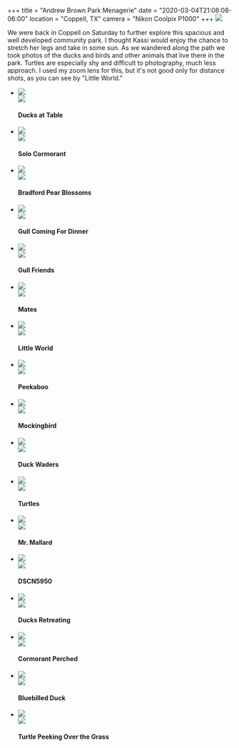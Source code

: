 +++
title = "Andrew Brown Park Menagerie"
date = "2020-03-04T21:08:08-06:00"
location = "Coppell, TX"
camera = "Nikon Coolpix P1000"
+++
<img src="https://live.staticflickr.com/65535/49618817876_594790aba5_o.jpg">
<!--more-->
We were back in Coppell on Saturday to further explore this spacious and well developed community park. I thought Kassi would enjoy the chance to stretch her legs and take in some sun. As we wandered along the path we took photos of the ducks and birds and other animals that live there in the park. Turtles are especially shy and difficult to photography, much less approach. I used my zoom lens for this, but it's not good only for distance shots, as you can see by "Little World."

<div class="container-fluid">
<div class="demo-gallery dark mrb35">
	<ul id="lightgallery" class="list-unstyled row">
		<li data-sub-html="<h4>Ducks at Table</h4><p></p>" data-src="https://live.staticflickr.com/65535/49618805351_d8a0b84406_o.jpg" class="col-xs-6 col-sm-4 col-md-3">
			<a href><img class="img-responsive" src="https://live.staticflickr.com/65535/49618805351_9040cefea0.jpg"><div class="demo-gallery-poster"><img src="/img/zoom.png"></div></a><div class="wp-caption-text"><h4>Ducks at Table</h4><p></p></div></li>
		<li data-sub-html="<h4>Solo Cormorant</h4><p></p>" data-src="https://live.staticflickr.com/65535/49618819411_13582c19d0_o.jpg" class="col-xs-6 col-sm-4 col-md-3">
			<a href><img class="img-responsive" src="https://live.staticflickr.com/65535/49618819411_5a1488b009.jpg"><div class="demo-gallery-poster"><img src="/img/zoom.png"></div></a><div class="wp-caption-text"><h4>Solo Cormorant</h4><p></p></div></li>
		<li data-sub-html="<h4>Bradford Pear Blossoms</h4><p></p>" data-src="https://live.staticflickr.com/65535/49619086762_51270c6cc0_o.jpg" class="col-xs-6 col-sm-4 col-md-3">
			<a href><img class="img-responsive" src="https://live.staticflickr.com/65535/49619086762_cdd5687d7b.jpg"><div class="demo-gallery-poster"><img src="/img/zoom.png"></div></a><div class="wp-caption-text"><h4>Bradford Pear Blossoms</h4><p></p></div></li>
		<li data-sub-html="<h4>Gull Coming For Dinner</h4><p></p>" data-src="https://live.staticflickr.com/65535/49619071967_8539232d4d_o.jpg" class="col-xs-6 col-sm-4 col-md-3">
			<a href><img class="img-responsive" src="https://live.staticflickr.com/65535/49619071967_2cc9fecd97.jpg"><div class="demo-gallery-poster"><img src="/img/zoom.png"></div></a><div class="wp-caption-text"><h4>Gull Coming For Dinner</h4><p></p></div></li>
		<li data-sub-html="<h4>Gull Friends</h4><p></p>" data-src="https://live.staticflickr.com/65535/49618817876_594790aba5_o.jpg" class="col-xs-6 col-sm-4 col-md-3">
			<a href><img class="img-responsive" src="https://live.staticflickr.com/65535/49618817876_60ef191aa5.jpg"><div class="demo-gallery-poster"><img src="/img/zoom.png"></div></a><div class="wp-caption-text"><h4>Gull Friends</h4><p></p></div></li>
		<li data-sub-html="<h4>Mates</h4><p></p>" data-src="https://live.staticflickr.com/65535/49618305608_1da80e90e6_o.jpg" class="col-xs-6 col-sm-4 col-md-3">
			<a href><img class="img-responsive" src="https://live.staticflickr.com/65535/49618305608_e64a11073d.jpg"><div class="demo-gallery-poster"><img src="/img/zoom.png"></div></a><div class="wp-caption-text"><h4>Mates</h4><p></p></div></li>
		<li data-sub-html="<h4>Little World</h4><p></p>" data-src="https://live.staticflickr.com/65535/49619076747_aac8f11681_o.jpg" class="col-xs-6 col-sm-4 col-md-3">
			<a href><img class="img-responsive" src="https://live.staticflickr.com/65535/49619076747_e12b36b5a2.jpg"><div class="demo-gallery-poster"><img src="/img/zoom.png"></div></a><div class="wp-caption-text"><h4>Little World</h4><p></p></div></li>
		<li data-sub-html="<h4>Peekaboo</h4><p></p>" data-src="https://live.staticflickr.com/65535/49619093357_a951e775d0_o.jpg" class="col-xs-6 col-sm-4 col-md-3">
			<a href><img class="img-responsive" src="https://live.staticflickr.com/65535/49619093357_843740cd98.jpg"><div class="demo-gallery-poster"><img src="/img/zoom.png"></div></a><div class="wp-caption-text"><h4>Peekaboo</h4><p></p></div></li>
		<li data-sub-html="<h4>Mockingbird</h4><p></p>" data-src="https://live.staticflickr.com/65535/49619085567_3f36c692c5_o.jpg" class="col-xs-6 col-sm-4 col-md-3">
			<a href><img class="img-responsive" src="https://live.staticflickr.com/65535/49619085567_4ce429467f.jpg"><div class="demo-gallery-poster"><img src="/img/zoom.png"></div></a><div class="wp-caption-text"><h4>Mockingbird</h4><p></p></div></li>
		<li data-sub-html="<h4>Duck Waders</h4><p></p>" data-src="https://live.staticflickr.com/65535/49618825791_a27c752fd9_o.jpg" class="col-xs-6 col-sm-4 col-md-3">
			<a href><img class="img-responsive" src="https://live.staticflickr.com/65535/49618825791_d73621a3c5.jpg"><div class="demo-gallery-poster"><img src="/img/zoom.png"></div></a><div class="wp-caption-text"><h4>Duck Waders</h4><p></p></div></li>
		<li data-sub-html="<h4>Turtles</h4><p></p>" data-src="https://live.staticflickr.com/65535/49619068632_3fb2efc66b_o.jpg" class="col-xs-6 col-sm-4 col-md-3">
			<a href><img class="img-responsive" src="https://live.staticflickr.com/65535/49619068632_c28eb382b0.jpg"><div class="demo-gallery-poster"><img src="/img/zoom.png"></div></a><div class="wp-caption-text"><h4>Turtles</h4><p></p></div></li>
		<li data-sub-html="<h4>Mr. Mallard</h4><p></p>" data-src="https://live.staticflickr.com/65535/49618821371_0d7df27a79_o.jpg" class="col-xs-6 col-sm-4 col-md-3">
			<a href><img class="img-responsive" src="https://live.staticflickr.com/65535/49618821371_a33a9e6e6f.jpg"><div class="demo-gallery-poster"><img src="/img/zoom.png"></div></a><div class="wp-caption-text"><h4>Mr. Mallard</h4><p></p></div></li>
		<li data-sub-html="<h4>DSCN5950</h4><p></p>" data-src="https://live.staticflickr.com/65535/49618290738_026b74f468_o.jpg" class="col-xs-6 col-sm-4 col-md-3">
			<a href><img class="img-responsive" src="https://live.staticflickr.com/65535/49618290738_338d9c22ff.jpg"><div class="demo-gallery-poster"><img src="/img/zoom.png"></div></a><div class="wp-caption-text"><h4>DSCN5950</h4><p></p></div></li>
		<li data-sub-html="<h4>Ducks Retreating</h4><p></p>" data-src="https://live.staticflickr.com/65535/49619073072_5fe68301e5_o.jpg" class="col-xs-6 col-sm-4 col-md-3">
			<a href><img class="img-responsive" src="https://live.staticflickr.com/65535/49619073072_ca58902155.jpg"><div class="demo-gallery-poster"><img src="/img/zoom.png"></div></a><div class="wp-caption-text"><h4>Ducks Retreating</h4><p></p></div></li>
		<li data-sub-html="<h4>Cormorant Perched</h4><p></p>" data-src="https://live.staticflickr.com/65535/49619064592_979c7b084a_o.jpg" class="col-xs-6 col-sm-4 col-md-3">
			<a href><img class="img-responsive" src="https://live.staticflickr.com/65535/49619064592_e4fc2247cb.jpg"><div class="demo-gallery-poster"><img src="/img/zoom.png"></div></a><div class="wp-caption-text"><h4>Cormorant Perched</h4><p></p></div></li>
		<li data-sub-html="<h4>Bluebilled Duck</h4><p></p>" data-src="https://live.staticflickr.com/65535/49618310538_440eff74f7_o.jpg" class="col-xs-6 col-sm-4 col-md-3">
			<a href><img class="img-responsive" src="https://live.staticflickr.com/65535/49618310538_1ca5698b7d.jpg"><div class="demo-gallery-poster"><img src="/img/zoom.png"></div></a><div class="wp-caption-text"><h4>Bluebilled Duck</h4><p></p></div></li>
		<li data-sub-html="<h4>Turtle Peeking Over the Grass</h4><p></p>" data-src="https://live.staticflickr.com/65535/49619077542_1f66dbc963_o.jpg" class="col-xs-6 col-sm-4 col-md-3">
			<a href><img class="img-responsive" src="https://live.staticflickr.com/65535/49619077542_cd13da82c6.jpg"><div class="demo-gallery-poster"><img src="/img/zoom.png"></div></a><div class="wp-caption-text"><h4>Turtle Peeking Over the Grass</h4><p></p></div></li>
	</ul>
</div>
</div>

